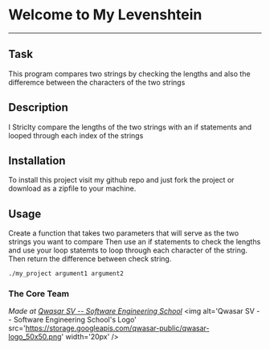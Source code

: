 # Welcome to My Levenshtein
***

## Task
This program compares two strings by checking the lengths and also the differemce between the characters of the two strings

## Description
I Striclty compare the lengths of the two strings with an if statements and looped through each index of the strings

## Installation
To install this project visit my github repo and just fork the project or download as a zipfile to your machine.

## Usage
Create a function that takes two parameters that will serve as the two strings you want to compare
Then use an if statements to check the lengths and use your loop statemts to loop through each character of the string.
Then return the difference between check string.
```
./my_project argument1 argument2
```

### The Core Team


<span><i>Made at <a href='https://qwasar.io'>Qwasar SV -- Software Engineering School</a></i></span>
<span><img alt='Qwasar SV -- Software Engineering School's Logo' src='https://storage.googleapis.com/qwasar-public/qwasar-logo_50x50.png' width='20px' /></span>
